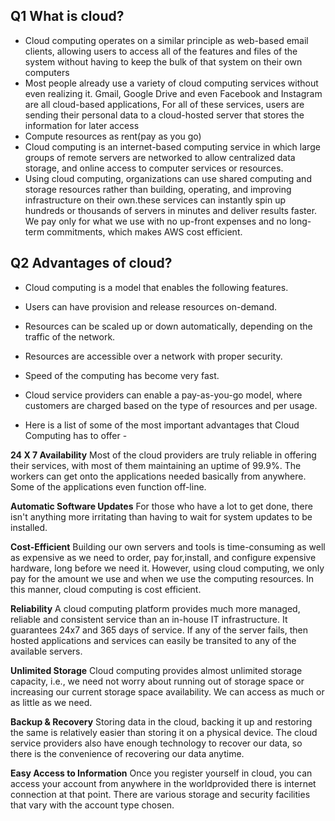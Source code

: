 ## Q1  What is cloud?
- Cloud computing operates on a similar principle as web-based email clients, 
  allowing users to access all of the features and files of the system without having to keep
  the bulk of that system on their own computers
- Most people already use a variety of cloud computing services without even realizing it. 
  Gmail, Google Drive and even Facebook and Instagram are all cloud-based applications,
  For all of these services, users are sending their personal data to a cloud-hosted server that stores the information
  for later access
- Compute resources as rent(pay as you go)
- Cloud computing is an internet-based computing service in which large groups of remote servers are networked to allow centralized data
  storage, and online access to computer services or resources.
- Using cloud computing, organizations can use shared computing and storage resources rather than building, operating, and
  improving infrastructure on their own.these services can instantly spin up hundreds or thousands of servers in minutes and
  deliver results faster. We pay only for what we use with no up-front expenses and no long-term commitments, which makes AWS
  cost efficient.

## Q2 Advantages of cloud?
- Cloud computing is a model that enables the following features.
- Users can have provision and release resources on-demand.
- Resources can be scaled up or down automatically, depending on the traffic of the network.
- Resources are accessible over a network with proper security.
- Speed of the computing has become very fast.
- Cloud service providers can enable a pay-as-you-go model, where customers are charged based on the type of resources and per usage.
  
- Here is a list of some of the most important advantages that Cloud Computing has to offer -

**24 X 7 Availability**
  Most of the cloud providers are truly reliable in offering their services, with most of them maintaining an uptime of 99.9%. 
  The workers can get onto the applications needed basically from anywhere. Some of the applications even function off-line.
  
**Automatic Software Updates**
For those who have a lot to get done, there isn't anything more irritating than having to wait for system updates to be installed.

**Cost-Efficient**
Building our own servers and tools is time-consuming as well as expensive as we need to order, pay for,install,
 and configure expensive hardware, long before we need it. 
 However, using cloud computing, we only pay for the amount we use and when we use the computing resources. 
 In this manner, cloud computing is cost efficient.

**Reliability**
A cloud computing platform provides much more managed, reliable and consistent service than an in-house IT infrastructure.
 It guarantees 24x7 and 365 days of service. If any of the server fails,
 then hosted applications and services can easily be transited to any of the available servers.

**Unlimited Storage**
Cloud computing provides almost unlimited storage capacity, i.e., we need not worry about running out of
storage space or increasing our current storage space availability. We can access as much or as little as we need.

**Backup & Recovery**
Storing data in the cloud, backing it up and restoring the same is relatively easier than storing it on a physical device. 
The cloud service providers also have enough technology to recover our data, so there is the convenience of recovering our data anytime.

**Easy Access to Information**
Once you register yourself in cloud, you can access your account from anywhere in the worldprovided there is internet connection at that point. 
There are various storage and security facilities that vary with the account type chosen.
